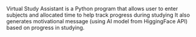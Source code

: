 Virtual Study Assistant is a Python program that allows user to enter subjects and allocated time to help track progress during studying
It also generates motivational message (using AI model from HiggingFace API) based on progress in studying. 
